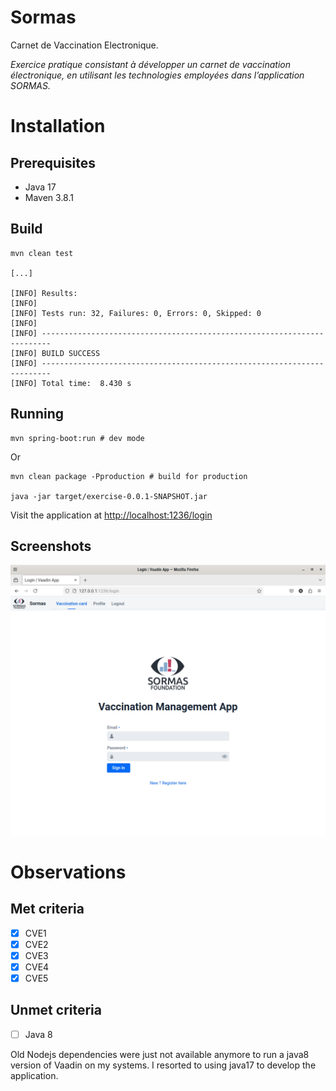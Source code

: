 Sormas
==========
Carnet de Vaccination Electronique.

_Exercice pratique consistant à développer un carnet de vaccination électronique, en utilisant les technologies
employées dans l’application SORMAS._

# Installation

## Prerequisites

- Java 17
- Maven 3.8.1

## Build

    mvn clean test

    [...]

    [INFO] Results:
    [INFO]
    [INFO] Tests run: 32, Failures: 0, Errors: 0, Skipped: 0
    [INFO]
    [INFO] ------------------------------------------------------------------------
    [INFO] BUILD SUCCESS
    [INFO] ------------------------------------------------------------------------
    [INFO] Total time:  8.430 s

## Running

    mvn spring-boot:run # dev mode

Or

    mvn clean package -Pproduction # build for production

    java -jar target/exercise-0.0.1-SNAPSHOT.jar

Visit the application at [http://localhost:1236/login](http://localhost:1236/login)

## Screenshots

![Login](login.png)

# Observations

## Met criteria

- [x] CVE1
- [x] CVE2
- [x] CVE3
- [x] CVE4
- [x] CVE5

## Unmet criteria

- [ ] Java 8

Old Nodejs dependencies were just not available anymore to run a java8 version of Vaadin on my systems. I resorted to using
java17 to develop the application.
